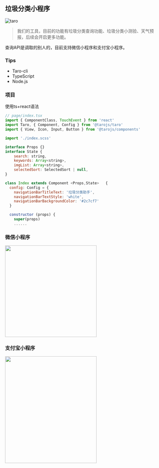 ## 垃圾分类小程序
![taro](https://img.shields.io/badge/-taro%40v1.3.10-orange)

> 我们的工具，目前的功能有垃圾分类查询功能、垃圾分类小测验、天气预报，后续会开启更多功能。

查询API是调取的别人的，目前支持微信小程序和支付宝小程序。

### Tips
* Taro-cli
* TypeScript
* Node.js

### 项目

使用ts+react语法
```JavaScript
// page/index.tsx
import { ComponentClass, TouchEvent } from 'react'
import Taro, { Component, Config } from '@tarojs/taro'
import { View, Icon, Input, Button } from '@tarojs/components'

import './index.scss'

interface Props {}
interface State {
    search: string,
    keywords: Array<string>,
    imgList: Array<string>,
    selectedSort: SelectedSort | null,
}

class Index extends Component <Props,State>   {
  config: Config = {
    navigationBarTitleText: '垃圾分类助手',
    navigationBarTextStyle: 'white',
    navigationBarBackgroundColor: '#2c7cf7'
  }

  constructor (props) {
    super(props)
    ......
```
### 微信小程序

<img width="300" height="300" center src="https://raw.githubusercontent.com/HerryLo/wxSapp/master/img/gh_75d5a8e03369_258.jpg" />


### 支付宝小程序

<img width="300" height="350" center src="https://raw.githubusercontent.com/HerryLo/wxSapp/master/img/s6x01351xerl2wqeqhpfn56_55388962.jpg" />
